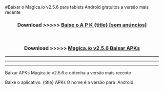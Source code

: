 #Baixar o Magica.io v2.5.6  para tablets Android gratuitos a versão mais recente


<div align="center">
<h3>Download >>>>> <a href="https://pt-web.web.app/?pt= {title}">Baixe o A P K {title} [sem anúncios]</a></h3><br>

<h3>Download >>>>> <a href="https://pt-web.web.app/?pt= {title}">Magica.io v2.5.6 Baixar APKs</a></h3>
</div>

----------------------------------------------------------

----------------------------------------------------------

----------------------------------------------------------

Baixar APKs Magica.io v2.5.6 e obtenha a versão mais recente

Baixe o aplicativo. {title} APKs O nome é a versão para .Android.


